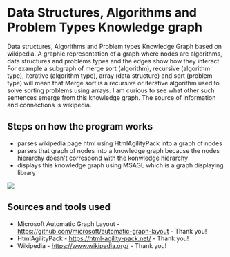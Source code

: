 # Data Structures, Algorithms and Problem Types Knowledge graph

Data structures, Algorithms and Problem types Knowledge Graph based on wikipedia. A graphic representation of a graph where nodes are algorithms, data structures and problems types and the edges show how they interact. For example a subgraph of merge sort (algorithm), recursive (algorithm type), iterative (algorithm type), array (data structure) and sort (problem type) will mean that Merge sort is a recursive or iterative algorithm used to solve sorting problems using arrays. I am curious to see what other such sentences emerge from this knowledge graph. The source of information and connections is wikipedia.

## Steps on how the program works ##

* parses wikipedia page html using HtmlAgilityPack into a graph of nodes
* parses that graph of nodes into a knowledge graph because the nodes hierarchy doesn't correspond with the konwledge hierarchy
* displays this knowledge graph using MSAGL which is a graph displaying library

<img src="./Output/WikipediaAlgosAndDataStructuresMDSColor.svg">

## Sources and tools used ##

* Microsoft Automatic Graph Layout - https://github.com/microsoft/automatic-graph-layout - Thank you!
* HtmlAgilityPack - https://html-agility-pack.net/ - Thank you!
* Wikipedia - https://www.wikipedia.org/ - Thank you!